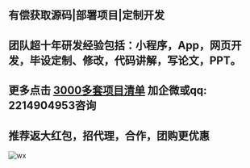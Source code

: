 ## 有偿获取源码|部署项目|定制开发

## 团队超十年研发经验包括：小程序，App，网页开发，毕设定制、修改，代码讲解，写论文，PPT。
## 更多点击 [3000多套项目清单](https://kdocs.cn/l/caVwWvPZLmXV) 加企微或qq: 2214904953咨询 
## 推荐返大红包，招代理，合作，团购更优惠
![wx](./1.png)

